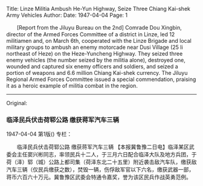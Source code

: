 Title: Linze Militia Ambush He-Yun Highway, Seize Three Chiang Kai-shek Army Vehicles
Author:
Date: 1947-04-04
Page: 1

　　[Report from the Jiluyu Bureau on the 2nd] Comrade Dou Xingbin, director of the Armed Forces Committee of a district in Linze, led 12 militiamen and, on March 6th, cooperated with the Linze Brigade and local military groups to ambush an enemy motorcade near Dusi Village (25 li northeast of Heze) on the Heze-Yuncheng Highway. They seized three enemy vehicles (the number seized by the militia alone), destroyed one, wounded and captured six enemy officers and soldiers, and seized a portion of weapons and 6.6 million Chiang Kai-shek currency. The Jiluyu Regional Armed Forces Committee issued a special commendation, praising it as a heroic example of militia combat in the region.



<hr /> 

Original: 


### 临泽民兵伏击荷郓公路  缴获蒋军汽车三辆

1947-04-04
第1版()
专栏：

　　临泽民兵伏击荷郓公路
    缴获蒋军汽车三辆
    【本报冀鲁豫二日电】临泽某区武委会主任窦兴彬同志，率领民兵十二人，于三月六日配合临泽大队及地方兵团，于荷（泽）郓（城）公路上都司集（荷泽东北二十五里）附近袭击敌汽车队，缴获敌汽车三辆（仅民兵缴获之数），焚毁一辆，伤俘敌军官以下六名，缴获武器一部，蒋币六百六十万元。冀鲁豫区武委会特通令嘉奖，誉为该区民兵作战英勇范例。
